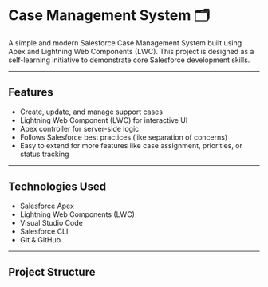 # Case Management System 🗂️

A simple and modern Salesforce Case Management System built using Apex and Lightning Web Components (LWC). This project is designed as a self-learning initiative to demonstrate core Salesforce development skills.

---

## Features 

- Create, update, and manage support cases
- Lightning Web Component (LWC) for interactive UI
- Apex controller for server-side logic
- Follows Salesforce best practices (like separation of concerns)
- Easy to extend for more features like case assignment, priorities, or status tracking

---

## Technologies Used

- Salesforce Apex
- Lightning Web Components (LWC)
- Visual Studio Code
- Salesforce CLI
- Git & GitHub

---

##  Project Structure

